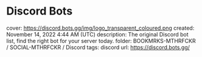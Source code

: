 # Discord Bots

cover: https://discord.bots.gg/img/logo_transparent_coloured.png
created: November 14, 2022 4:44 AM (UTC)
description: The original Discord bot list, find the right bot for your server today.
folder: BOOKMRKS-MTHRFCKR / SOCIAL-MTHRFCKR / Discord
tags: discord
url: https://discord.bots.gg/